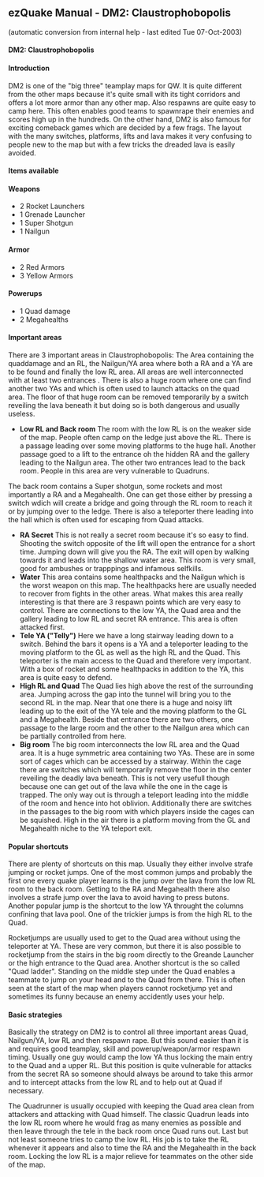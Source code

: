 ## ezQuake Manual - DM2: Claustrophobopolis
(automatic conversion from internal help - last edited Tue 07-Oct-2003)

#### DM2: Claustrophobopolis

#### Introduction

DM2 is one of the "big three" teamplay maps for QW. It is quite different from the other maps because it's quite small with its tight corridors and offers a lot more armor than any other map. Also respawns are quite easy to camp here. This often enables good teams to spawnrape their enemies and scores high up in the hundreds. On the other hand, DM2 is also famous for exciting comeback games which are decided by a few frags. The layout with the many switches, platforms, lifts and lava makes it very confusing to people new to the map but with a few tricks the dreaded lava is easily avoided.

#### Items available
#### Weapons

- 2 Rocket Launchers
- 1 Grenade Launcher
- 1 Super Shotgun
- 1 Nailgun

#### Armor

- 2 Red Armors
- 3 Yellow Armors

#### Powerups

- 1 Quad damage
- 2 Megahealths


#### Important areas

There are 3 important areas in Claustrophobopolis: The Area containing the quaddamage and an RL, the Nailgun/YA area where both a RA and a YA are to be found and finally the low RL area. All areas are well interconnected with at least two entrances . There is also a huge room where one can find another two YAs and which is often used to launch attacks on the quad area. The floor of that huge room can be removed temporarily by a switch reveiling the lava beneath it but doing so is both dangerous and usually useless.

- **Low RL and Back room** 
The room with the low RL is on the weaker side of the map. People often camp on the ledge just above the RL. There is a passage leading over some moving platforms to the huge hall. Another passage goed to a lift to the entrance oh the hidden RA and the gallery leading to the Nailgun area. The other two entrances lead to the back room. People in this area are very vulnerable to Quadruns.

The back room contains a Super shotgun, some rockets and most importantly a RA and a Megahealth. One can get those either by pressing a switch wdich will create a bridge and going through the RL room to reach it or by jumping over to the ledge. There is also a teleporter there leading into the hall which is often used for escaping from Quad attacks.

- **RA Secret** This is not really a secret room because it's so easy to find. Shooting the switch opposite of the lift will open the entrance for a short time. Jumping down will give you the RA. The exit will open by walking towards it and leads into the shallow water area. This room is very small, good for ambushes or trapppings and infamous selfkills.
- **Water** This area contains some healthpacks and the Nailgun which is the worst weapon on this map. The healthpacks here are usually needed to recover from fights in the other areas. What makes this area really interesting is that there are 3 respawn points which are very easy to control. There are connections to the low YA, the Quad area and the gallery leading to low RL and secret RA entrance. This area is often attacked first.
- **Tele YA ("Telly")** Here we have a long stairway leading down to a switch. Behind the bars it opens is a YA and a teleporter leading to the moving platform to the GL as well as the high RL and the Quad. This teleporter is the main access to the Quad and therefore very important. With a box of rocket and some healthpacks in addition to the YA, this area is quite easy to defend.
- **High RL and Quad** The Quad lies high above the rest of the surrounding area. Jumping across the gap into the tunnel will bring you to the second RL in the map. Near that one there is a huge and noisy lift leading up to the exit of the YA tele and the moving platform to the GL and a Megahealth. Beside that entrance there are two others, one passage to the large room and the other to the Nailgun area which can be partially controlled from here.
- **Big room** The big room interconnects the low RL area and the Quad area. It is a huge symmetric area containing two YAs. These are in some sort of cages which can be accessed by a stairway. Within the cage there are switches which will temporarily remove the floor in the center reveiling the deadly lava beneath. This is not very usefull though because one can get out of the lava while the one in the cage is trapped. The only way out is through a teleport leading into the middle of the room and hence into hot oblivion. Additionally there are switches in the passages to the big room with which players inside the cages can be squished. High in the air there is a platform moving from the GL and Megahealth niche to the YA teleport exit.

#### Popular shortcuts

There are plenty of shortcuts on this map. Usually they either involve strafe jumping or rocket jumps. One of the most common jumps and probably the first one every quake player learns is the jump over the lava from the low RL room to the back room. Getting to the RA and Megahealth there also involves a strafe jump over the lava to avoid having to press butons. Another popular jump is the shortcut to the low YA throught the columns confining that lava pool. One of the trickier jumps is from the high RL to the Quad.

Rocketjumps are usually used to get to the Quad area without using the teleporter at YA. These are very common, but there it is also possible to rocketjump from the stairs in the big room directly to the Greande Launcher or the high entrance to the Quad area. Another shortcut is the so called "Quad ladder". Standing on the middle step under the Quad enables a teammate to jump on your head and to the Quad from there. This is often seen at the start of the map when players cannot rocketjump yet and sometimes its funny because an enemy accidently uses your help.
#### Basic strategies

Basically the strategy on DM2 is to control all three important areas Quad, Nailgun/YA, low RL and then respawn rape. But this sound easier than it is and requires good teamplay, skill and powerup/weapon/armor respawn timing. Usually one guy would camp the low YA thus locking the main entry to the Quad and a upper RL. But this position is quite vulnerable for attacks from the secret RA so someone should always be around to take this armor and to intercept attacks from the low RL and to help out at Quad if necessary.

The Quadrunner is usually occupied with keeping the Quad area clean from attackers and attacking with Quad himself. The classic Quadrun leads into the low RL room where he would frag as many enemies as possible and then leave through the tele in the back room once Quad runs out. Last but not least someone tries to camp the low RL. His job is to take the RL whenever it appears and also to time the RA and the Megahealth in the back room. Locking the low RL is a major relieve for teammates on the other side of the map.
